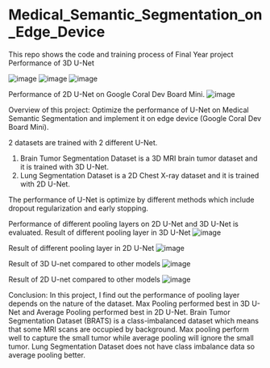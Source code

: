 # Medical_Semantic_Segmentation_on_Edge_Device
This repo shows the code and training process of Final Year project
Performance of 3D U-Net

![image](https://github.com/shungyan/Medical_Semantic_Segmentation_on_Edge_Device/assets/84812149/74acacb5-b12f-47af-a0cf-8f2b11f601e6)
![image](https://github.com/shungyan/Medical_Semantic_Segmentation_on_Edge_Device/assets/84812149/6282edde-f8b7-4c63-a8d6-07c43d9466e6)
![image](https://github.com/shungyan/Medical_Semantic_Segmentation_on_Edge_Device/assets/84812149/4710f4ab-02a2-4665-8172-05e5e7e5fa7b)


Performance of 2D U-Net on Google Coral Dev Board Mini.
![image](https://github.com/shungyan/Medical_Semantic_Segmentation_on_Edge_Device/assets/84812149/867dc5dd-eda3-4cf2-801d-203d4f7567fc)

Overview of this project: 
Optimize the performance of U-Net on Medical Semantic Segmentation and implement it on edge device (Google Coral Dev Board Mini).

2 datasets are trained with 2 different U-Net. 
1. Brain Tumor Segmentation Dataset is a 3D MRI brain tumor dataset and it is trained with 3D U-Net.
2. Lung Segmentation Dataset is a 2D Chest X-ray dataset and it is trained with 2D U-Net.

The performance of U-Net is optimize by different methods which include dropout regularization and early stopping.

Performance of different pooling layers on 2D U-Net and 3D U-Net is evaluated.
Result of different pooling layer in 3D U-Net
![image](https://github.com/shungyan/Medical_Semantic_Segmentation_on_Edge_Device/assets/84812149/eeaa073a-c41b-4d40-8def-b7a5a14fd880)

Result of different pooling layer in 2D U-Net
![image](https://github.com/shungyan/Medical_Semantic_Segmentation_on_Edge_Device/assets/84812149/0edd0788-25b0-4d36-94fc-89e1c3cfe1cf)

Result of 3D U-net compared to other models
![image](https://github.com/shungyan/Medical_Semantic_Segmentation_on_Edge_Device/assets/84812149/961befb5-40de-4e99-9bb7-6b52940f3f11)

Result of 2D U-net compared to other models
![image](https://github.com/shungyan/Medical_Semantic_Segmentation_on_Edge_Device/assets/84812149/0d981f0d-ea36-48d9-81e1-d7117c0e0a82)







Conclusion:
In this project, I find out the performance of pooling layer depends on the nature of the dataset. 
Max Pooling performed best in 3D U-Net and Average Pooling performed best in 2D U-Net. 
Brain Tumor Segmentation Dataset (BRATS) is a class-imbalanced dataset which means that some MRI scans are occupied by background.
Max pooling perform well to capture the small tumor while average pooling will ignore the small tumor.
Lung Segmentation Dataset does not have class imbalance data so average pooling better.

